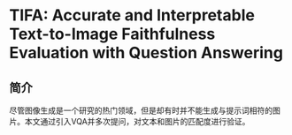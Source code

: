 # TIFA: Accurate and Interpretable Text-to-Image Faithfulness Evaluation with Question Answering

## 简介

尽管图像生成是一个研究的热门领域，但是却有时并不能生成与提示词相符的图片。本文通过引入VQA并多次提问，对文本和图片的匹配度进行验证。

